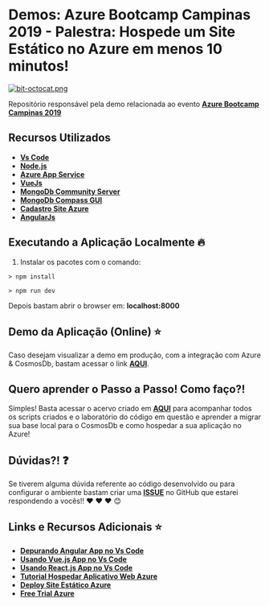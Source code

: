# Demos: Azure Bootcamp Campinas 2019 - Palestra: Hospede um Site Estático no Azure em menos 10 minutos!

[![bit-octocat.png](https://i.postimg.cc/LX6SNKBH/bit-octocat.png)](https://postimg.cc/kVZLgHpZ)

Repositório responsável pela demo relacionada ao evento **[Azure Bootcamp Campinas 2019](https://www.sympla.com.br/global-azure-bootcamp-2019--venturus__458284)**

## Recursos Utilizados

- **[Vs Code](https://aka.ms/AA4uk0n)**
- **[Node.js](https://nodejs.org/en/)**
- **[Azure App Service](https://aka.ms/AA4ucc8)**
- **[VueJs](https://vuejs.org/)**
- **[MongoDb Community Server](https://www.mongodb.com/download-center/community)**
- **[MongoDb Compass GUI](https://www.mongodb.com/download-center/compass)**
- **[Cadastro Site Azure](https://aka.ms/AA4uk0o)**
- **[AngularJs](https://angularjs.org/)**


## Executando a Aplicação Localmente 🔥

1) Instalar os pacotes com o comando:

```
> npm install
```

```
> npm run dev
```

Depois bastam abrir o browser em: **localhost:8000**

## Demo da Aplicação (Online) ⭐️

Caso desejam visualizar a demo em produção, com a integração com Azure & CosmosDb, bastam acessar o link **[AQUI](https://teste-todo-workshop.azurewebsites.net/)**.

## Quero aprender o Passo a Passo! Como faço?!

Simples! Basta acessar o acervo criado em **[AQUI](/passo-a-passo/02-hospedagem-webapp-azure.md)** para acompanhar todos os scripts criados e o laboratório do código em questão e aprender a migrar sua base local para o CosmosDb e como hospedar a sua aplicação no Azure!

## Dúvidas?! ❓

Se tiverem alguma dúvida referente ao código desenvolvido ou para configurar o ambiente bastam criar uma **[ISSUE](https://github.com/glaucia86/demos-azure-bootcamp-campinas/issues)** no GitHub que estarei respondendo a vocês!! :heart: :heart: :heart: :blush:

## Links e Recursos Adicionais ⭐️

- **[Depurando Angular App no Vs Code](http://bit.ly/depurar-app-angular-vscode)**
- **[Usando Vue.js App no Vs Code](http://bit.ly/vscode-vue-depurar)**
- **[Usando React.js App no Vs Code](http://bit.ly/depurar-app-react-vscode)**
- **[Tutorial Hospedar Aplicativo Web Azure](http://bit.ly/tutorial-criar-site-estatico-azure)**
- **[Deploy Site Estático Azure](http://bit.ly/deploy-site-estatico-azure)**
- **[Free Trial Azure](http://bit.ly/2HRaKyg)**

